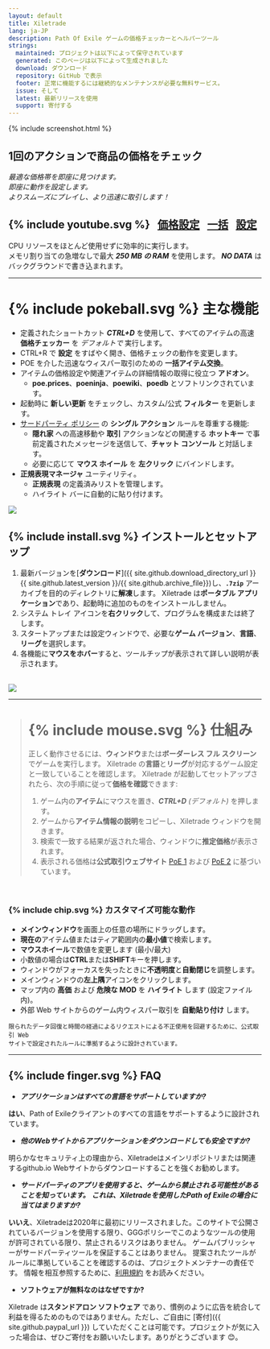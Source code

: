 ```yaml
---
layout: default
title: Xiletrade
lang: ja-JP
description: Path Of Exile ゲームの価格チェッカーとヘルパーツール
strings:
  maintained: プロジェクトは以下によって保守されています
  generated: このページは以下によって生成されました
  download: ダウンロード
  repository: GitHub で表示
  footer: 正常に機能するには継続的なメンテナンスが必要な無料サービス。
  issue: そして
  latest: 最新リリースを使用
  support: 寄付する
---
```

{% include screenshot.html %}
## 1回のアクションで商品の価格をチェック

*最適な価格帯を即座に見つけます。*  
*即座に動作を設定します。*  
*よりスムーズにプレイし、より迅速に取引します！*  

## {% include youtube.svg %} &nbsp; [価格設定](https://youtu.be/4mP3uOsr8oc) &nbsp; [一括](https://youtu.be/6yuLZXTho-A) &nbsp; [設定](https://youtu.be/libdIjrNM-8)<br>

CPU リソースをほとんど使用せずに効率的に実行します。  
メモリ割り当ての急増なしで最大 ***250 MB の RAM*** を使用します。
***NO DATA*** はバックグラウンドで書き込まれます。  

* * *

# {% include pokeball.svg %} 主な機能

- 定義されたショートカット ***CTRL+D*** を使用して、すべてのアイテムの高速 **価格チェッカー** を *デフォルトで* 実行します。
- CTRL+R で **設定** をすばやく開き、価格チェックの動作を変更します。
- POE を介した迅速なウィスパー取引のための **一括アイテム交換**。
- アイテムの価格設定や関連アイテムの詳細情報の取得に役立つ **アドオン**。
	- **poe.prices**、**poeninja**、**poewiki**、**poedb** とソフトリンクされています。
- 起動時に **新しい更新** をチェックし、カスタム/公式 **フィルター** を更新します。
- [サードパーティ ポリシー](https://www.pathofexile.com/developer/docs#policy) の **シングル アクション** ルールを尊重する機能:
	- **隠れ家** への高速移動や **取引** アクションなどの関連する **ホットキー** で事前定義されたメッセージを送信して、**チャット コンソール** と対話します。
	- 必要に応じて **マウス ホイール** を **左クリック** にバインドします。
- **正規表現マネージャ** ユーティリティ。
	- **正規表現** の定義済みリストを管理します。
	- ハイライト バーに自動的に貼り付けます。  

<img align="center" src="https://github.com/user-attachments/assets/1a3229fe-9f61-4c18-b4de-98e2ee026ace">
<br>

## {% include install.svg %} インストールとセットアップ

1. 最新バージョンを[**ダウンロード**]({{ site.github.download_directory_url }}{{ site.github.latest_version }}/{{ site.github.archive_file}})し、**`.7zip`** アーカイブを目的のディレクトリに**解凍**します。
Xiletrade は**ポータブル アプリケーション**であり、起動時に追加のものをインストールしません。
2. システム トレイ アイコンを**右クリック**して、プログラムを構成または終了します。
3. スタートアップまたは設定ウィンドウで、必要な**ゲーム バージョン**、**言語**、**リーグ**を選択します。
4. 各機能に**マウスをホバー**すると、ツールチップが表示されて詳しい説明が表示されます。  
<br>
<img src="https://github.com/user-attachments/assets/2aa8b83a-9144-4b56-8d79-1808aac0d486">
<br>

* * *
> # {% include mouse.svg %} 仕組み
>
> 正しく動作させるには、**ウィンドウ**または**ボーダーレス フル スクリーン**でゲームを実行します。
> Xiletrade の**言語**と**リーグ**が対応するゲーム設定と一致していることを確認します。
> Xiletrade が起動してセットアップされたら、次の手順に従って**価格を確認**できます:
> 1. ゲーム内の**アイテム**にマウスを置き、***CTRL+D*** *(デフォルト)* を押します。
> 2. ゲームから**アイテム情報の説明**をコピーし、Xiletrade ウィンドウを開きます。
> 3. 検索で一致する結果が返された場合、ウィンドウに**推定価格**が表示されます。
> 4. 表示される価格は**公式取引ウェブサイト** [PoE 1](https://www.pathofexile.com/trade/search/) および [PoE 2](https://www.pathofexile.com/trade2/search/poe2/) に基づいています。
<br>

### {% include chip.svg %} カスタマイズ可能な動作

* **メインウィンドウ**を画面上の任意の場所にドラッグします。
* **現在の**アイテム値またはティア範囲内の**最小値**で検索します。
* **マウスホイール**で数値を変更します (最小/最大)
* 小数値の場合は**CTRL**または**SHIFT**キーを押します。
* ウィンドウがフォーカスを失ったときに**不透明度**と**自動閉じ**を調整します。
* メインウィンドウの**左上隅**アイコンをクリックします。
* マップ内の **高価** および **危険な MOD** を **ハイライト** します (設定ファイル内)。
* 外部 Web サイトからのゲーム内ウィスパー取引を **自動貼り付け** します。

```
限られたデータ回復と時間の経過によるリクエストによる不正使用を回避するために、公式取引 Web
サイトで設定されたルールに準拠するように設計されています。
```
* * *

## {% include finger.svg %} FAQ

- ***アプリケーションはすべての言語をサポートしていますか?***

**はい**、Path of Exileクライアントのすべての言語をサポートするように設計されています。

- ***他のWebサイトからアプリケーションをダウンロードしても安全ですか?***

明らかなセキュリティ上の理由から、Xiletradeはメインリポジトリまたは関連するgithub.io Webサイトからダウンロードすることを強くお勧めします。

- ***サードパーティのアプリを使用すると、ゲームから禁止される可能性があることを知っています。***
***これは、Xiletradeを使用したPath of Exileの場合に当てはまりますか?***

**いいえ**、Xiletradeは2020年に最初にリリースされました。このサイトで公開されているバージョンを使用する限り、GGGポリシーでこのようなツールの使用が許可されている限り、禁止されるリスクはありません。
ゲームパブリッシャーがサードパーティツールを保証することはありません。
提案されたツールがルールに準拠していることを確認するのは、プロジェクトメンテナーの責任です。
情報を相互参照するために、[利用規約](https://www.pathofexile.com/developer/docs#policy) をお読みください。

- **ソフトウェアが無料なのはなぜですか?**

Xiletrade は**スタンドアロン ソフトウェア** であり、慣例のように広告を統合して利益を得るためのものではありません。ただし、ご自由に [寄付]({{ site.github.paypal_url }}) していただくことは可能です。プロジェクトが気に入った場合は、ぜひご寄付をお願いいたします。ありがとうございます 😊。